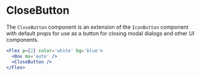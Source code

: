 # CloseButton

The `CloseButton` component is an extension of the `IconButton` component with default props for use as a button for closing modal dialogs and other UI components.

```.jsx
<Flex p={2} color='white' bg='blue'>
  <Box mx='auto' />
  <CloseButton />
</Flex>
```
